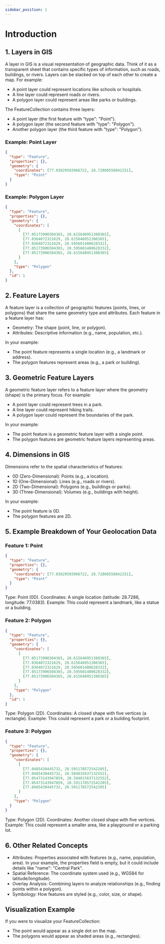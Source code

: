 ```yaml
---
sidebar_position: 1
---
```


# Introduction

## 1. Layers in GIS
A layer in GIS is a visual representation of geographic data. Think of it as a transparent sheet that contains specific types of information, such as roads, buildings, or rivers. Layers can be stacked on top of each other to create a map. For example:
- A point layer could represent locations like schools or hospitals.
- A line layer could represent roads or rivers.
- A polygon layer could represent areas like parks or buildings.

The FeatureCollection contains three layers:
- A point layer (the first feature with "type": "Point").
- A polygon layer (the second feature with "type": "Polygon").
- Another polygon layer (the third feature with "type": "Polygon").

### Example: Point Layer
```json
{
  "type": "Feature",
  "properties": {},
  "geometry": {
    "coordinates": [77.03829503966722, 28.72860558842251],
    "type": "Point"
  }
}
```

### Example: Polygon Layer
```json
{
  "type": "Feature",
  "properties": {},
  "geometry": {
    "coordinates": [
      [
        [77.05173906504365, 28.615648951380365],
        [77.0364072321629, 28.615648951380365],
        [77.0364072321629, 28.595601480628332],
        [77.05173906504365, 28.595601480628332],
        [77.05173906504365, 28.615648951380365]
      ]
    ],
    "type": "Polygon"
  },
  "id": 1
}
```

## 2. Feature Layers
A feature layer is a collection of geographic features (points, lines, or polygons) that share the same geometry type and attributes. Each feature in a feature layer has:
- Geometry: The shape (point, line, or polygon).
- Attributes: Descriptive information (e.g., name, population, etc.).

In your example:
- The point feature represents a single location (e.g., a landmark or address).
- The polygon features represent areas (e.g., a park or building).

## 3. Geometric Feature Layers
A geometric feature layer refers to a feature layer where the geometry (shape) is the primary focus. For example:
- A point layer could represent trees in a park.
- A line layer could represent hiking trails.
- A polygon layer could represent the boundaries of the park.

In your example:
- The point feature is a geometric feature layer with a single point.
- The polygon features are geometric feature layers representing areas.

## 4. Dimensions in GIS
Dimensions refer to the spatial characteristics of features:
- 0D (Zero-Dimensional): Points (e.g., a location).
- 1D (One-Dimensional): Lines (e.g., roads or rivers).
- 2D (Two-Dimensional): Polygons (e.g., buildings or parks).
- 3D (Three-Dimensional): Volumes (e.g., buildings with height).

In your example:
- The point feature is 0D.
- The polygon features are 2D.

## 5. Example Breakdown of Your Geolocation Data

### Feature 1: Point
```json
{
  "type": "Feature",
  "properties": {},
  "geometry": {
    "coordinates": [77.03829503966722, 28.72860558842251],
    "type": "Point"
  }
}
```
Type: Point (0D).
Coordinates: A single location (latitude: 28.7286, longitude: 77.0383).
Example: This could represent a landmark, like a statue or a building.

### Feature 2: Polygon
```json
{
  "type": "Feature",
  "properties": {},
  "geometry": {
    "coordinates": [
      [
        [77.05173906504365, 28.615648951380365],
        [77.0364072321629, 28.615648951380365],
        [77.0364072321629, 28.595601480628332],
        [77.05173906504365, 28.595601480628332],
        [77.05173906504365, 28.615648951380365]
      ]
    ],
    "type": "Polygon"
  },
  "id": 1
}
```
Type: Polygon (2D).
Coordinates: A closed shape with five vertices (a rectangle).
Example: This could represent a park or a building footprint.

### Feature 3: Polygon
```json
{
  "type": "Feature",
  "properties": {},
  "geometry": {
    "coordinates": [
      [
        [77.0485430445732, 28.591178572542205],
        [77.0485430445732, 28.584015637132552],
        [77.05473143947859, 28.584015637132552],
        [77.05473143947859, 28.591178572542205],
        [77.0485430445732, 28.591178572542205]
      ]
    ],
    "type": "Polygon"
  }
}
```
Type: Polygon (2D).
Coordinates: Another closed shape with five vertices.
Example: This could represent a smaller area, like a playground or a parking lot.

## 6. Other Related Concepts
- Attributes: Properties associated with features (e.g., name, population, area). In your example, the properties field is empty, but it could include details like "name": "Central Park".
- Spatial Reference: The coordinate system used (e.g., WGS84 for latitude/longitude).
- Overlay Analysis: Combining layers to analyze relationships (e.g., finding points within a polygon).
- Symbology: How features are styled (e.g., color, size, or shape).

## Visualization Example
If you were to visualize your FeatureCollection:
- The point would appear as a single dot on the map.
- The polygons would appear as shaded areas (e.g., rectangles).